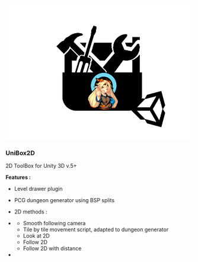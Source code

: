 

![GitHub Logo](/logo.png)


### UniBox2D ###

2D ToolBox for Unity 3D v.5+

**Features :**

- Level drawer plugin

- PCG dungeon generator using BSP splits

- 2D methods :
*
	+ Smooth following camera 
	+ Tile by tile movement script, adapted to dungeon generator
	+ Look at 2D
	+ Follow 2D
	+ Follow 2D with distance
*
